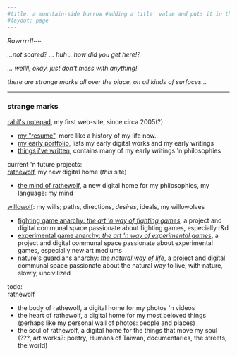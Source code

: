 ```yaml
---
#title: a mountain-side burrow #adding a'title' value and puts it in the h1, nav bar, and seo
#layout: page
---
```


*Rawrrrr!!*~~  

*...not scared? ... huh .. how did you get here!?*  
  
*... wellll, okay. just don't mess with anything!*  

*there are strange marks all over the place, on all kinds of surfaces...*

---

### strange marks 
[rahil's notepad](https://rahilpatel.com), my first web-site, since circa 2005(?)  
  - [my "resume"](https://rahilpatel.com/resume), more like a history of my life now..
  - [my early portfolio](https://rahilpatel.com/portfolio), lists my early digital works and my early writings
  - [things i've written](https://rahilpatel.com/blog/things-ive-written), contains many of my early writings 'n philosophies

current 'n future projects:  
[rathewolf](https://rathewolf.com), my new digital home (*this* site)
  - [the mind of rathewolf](https://mind.rathewolf.com), a new digital home for my philosophies, my language: my mind  

[willowolf](https://willowolf.com): my wills; paths, directions, *desires*, ideals, my willowolves
  - [fighting game anarchy: *the art 'n way of fighting games*](https://fighting.willowolf.com), a project and digital communal space passionate about fighting games, especially r&d
  - [experimental game anarchy: *the art 'n way of experimental games*](https://experimental.willowolf.com), a project and digital communal space passionate about experimental games, especially new art mediums  
  - [nature's guardians anarchy: *the natural way of life*](https://natural.willowolf.com/), a project and digital communal space passionate about the natural way to live, with nature, slowly, uncivilized  

todo:  
rathewolf
  - the body of rathewolf, a digital home for my photos 'n videos
  - the heart of rathewolf, a digital home for my most beloved things (perhaps like my personal wall of photos: people and places)
  - the soul of rathewolf, a digital home for the things that move my soul (???, art works?: poetry, Humans of Taiwan, documentaries, the streets, the world)
